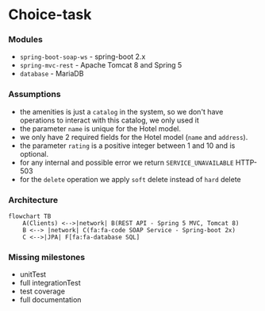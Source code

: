 # Choice-task

### Modules

* `spring-boot-soap-ws` - spring-boot 2.x
* `spring-mvc-rest` - Apache Tomcat 8 and Spring 5
*  `database` - MariaDB 

### Assumptions

* the amenities is just a `catalog` in the system, so we don't have operations to interact with this catalog, we only used it
* the parameter `name` is unique for the Hotel model.
* we only have 2 required fields for the Hotel model (`name` and `address`).
* the parameter `rating` is a positive integer between 1 and 10 and is optional.
* for any internal and possible error we return `SERVICE_UNAVAILABLE` HTTP-503
* for the `delete` operation we apply `soft` delete instead of `hard` delete

### Architecture

```mermaid
flowchart TB
    A(Clients) <-->|network| B(REST API - Spring 5 MVC, Tomcat 8)
    B <--> |network| C(fa:fa-code SOAP Service - Spring-boot 2x)
    C <-->|JPA| F[fa:fa-database SQL]
```

### Missing milestones
* unitTest
* full integrationTest
* test coverage
* full documentation